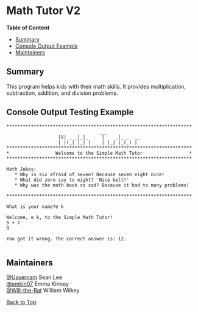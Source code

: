 <!-- 
https://github.com/lifeparticle/Markdown-Cheatsheet
https://youtu.be/eVGEea7adDM?si=cz1Fbqxr9VgioIEh
-->

# Math Tutor V2

<b>Table of Content</b>
- [Summary](#summary)
- [Console Output Example](#console-output-testing-example)
- [Maintainers](#maintainers)

## Summary
This program helps kids with their math skills. It provides multiplication, 
  subtraction, addition, and division problems.
## Console Output Testing Example
```
********************************************************************
                                  ___
                   |V| _ _|_|_     |    _|_ _  __
                   | |(_| |_| |    | |_| |_(_) |
********************************************************************
*                 Welcome to the Simple Math Tutor                 *
********************************************************************

Math Jokes:
   * Why is six afraid of seven? Because seven eight nine!
   * What did zero say to eight? 'Nice belt!'
   * Why was the math book so sad? Because it had to many problems!

********************************************************************

What is your name?e k

Welcome, e k, to the Simple Math Tutor!
5 + 7
8

You got it wrong. The correct answer is: 12.


```

## Maintainers
[@Ussernam](https://github.com/Ussernam) Sean Lee  
[@emkin07](https://github.com/emkin07) Emma Kinney  
[@Will-the-Rat](https://github.com/Will-the-Rat) William Wilkey  

[Back to Top](#math-tutor-v1)
